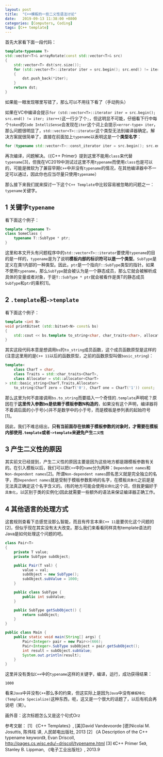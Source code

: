 ```yaml
---
layout: post
title:  "C++模板的一些二义性语法讨论"
date:   2019-09-13 11:38:00 +0800
categories: [Computers, Coding]
tags: [C++ template]
---
```

首先大家看下面一段代码：
```cpp
template<typename T>
std::vector<T>& arrayRotate(const std::vector<T>& src)
{
	std::vector<T> dst(src.size());
	for (std::vector<T>::iterator iter = src.begin(); src.end() != iter; iter++)
	{
		dst.push_back(*iter);
	}
	return dst;
}
```
如果能一眼发现哪里写错了，那么可以不用往下看了（手动狗头）

如果在VC中编译会提示`for (std::vector<T>::iterator iter = src.begin(); src.end() != iter; iter++)`这一行少了个`;`，但这明显不可能，仔细看下行中每个`token`的`Code IntelliSense`会发现在`iter`这个词上会提示`<error-type> iter`，那么问题很明显了，`std::vector<T>::iterator`这个类型无法别编译器确定。解决方案就很简单了，直接在前面加上`typename`以表明这是一个**类型名字**：
```cpp
for (typename std::vector<T>::const_iterator iter = src.begin(); src.end() != iter; iter++)
```
再次编译，问题解决。（《C++ Primer》提到这里不能用`class`来代替`typename`[3]，但我在VC2019中测试过这里不用`typename`而使用`class`也是可以的，可能是微软为了兼容早期`C++`中并没有`typename`的情况，在其他编译器中不一定可以通过，因此你也应当尽量只使用`typename`）

那么接下来我们就来探讨一下这个`C++ Template`中比较容易被忽略的问题之一：`typename`关键字。

## 1 关键字`typename`
看下面这个例子：
```cpp
template <typename T>
class SomeClass {
    typename T::SubType * ptr;
}
```
这里和本文开头有问题程序中的`std::vector<T>::iterator`要使用`typename`的目的是一样的，`typename`是为了说明**模板内部的标识符可以是一个类型**。`SubType`是定义在类`T`内部的一种类型。因此，`ptr`是一个指向`T::SubType`类型的指针。如果不使用`typename`，那么`SubType`就会被认为是一个静态成员，那么它就会被解析成具体的变量或者对象，于是`T::SubType * ptr`就会被看作是类T的静态成员`SubType`和`ptr`的乘积[1]。

## 2 `.template`和`->template`
看下面这个例子：
```cpp
template <int N>
void printBitset (std::bitset<N> const& bs)
{
    std::cout << bs.template to_string<char, char_traits<char>, allocator<char> >();
}
```
其实这段代码本意是想调用`bs`的`to_string`成员函数，这个成员函数原型是这样的(注意这里用的是`C++ 11`以后的函数原型，之前的函数原型叫做`basic_string`)：
```cpp
template<
    class CharT = char,
    class Traits = std::char_traits<CharT>,
    class Allocator = std::allocator<CharT>
> std::basic_string<CharT,Traits,Allocator>
    to_string(CharT zero = CharT('0'), CharT one = CharT('1')) const;
```
那么这里为何不直接调用`bs.to_string`而要插入一个奇怪的`.template`声明呢？原因在于**这里传入参数bs是依赖于模板参数N构造的**，如果没有这个声明，编译器将不着调后面的小于号(`<`)并不是数学中的小于号，而是模板是参列表的起始符号[1]。

因此，我们不难总结出，**只有当前面存在依赖于模板参数的对象时，才需要在模板内部使用`.template`或者`->template`来避免产生`二义性`**

## 3 产生二义性的原因
其实前文已经提到，产生二义性的原因主要是因为这些地方都是跟模板参数有关的。在引入模板以后，我们可以把`C++`中的`name`分为两种：`Dependent names`和`Non-dependent names`[2]。所谓`Non-dependent names`顾名思义就是完全独立的名字，而`Dependent names`就是受制于模板参数影响的名字，在模板`具象化`之前是是无法真正确定这个名字含义的。(有的地方可能会使用`实例化`这个词，但我更偏好于`具象化`，以区别于类的实例化)因此就需要一些额外的语法来保证编译器正确工作。

## 4 其他语言的处理方式
这套规则查看下总感觉没那么智能，而且有传言本来`C++ 11`是要优化这个问题的[2]，但似乎现在其实没有太大改变。那么我们来看看同样具有template语法的Java是如何处理这个问题的吧。
```java
class Pair<T>
{
    private T value;
    private SubType subObject;

    public Pair(T val) {
        value = val;
        subObject = new SubType();
        subObject.subValue = 1000;
    }

    public class SubType {
        public int subValue;
    }

    public SubType getSubObject() {
        return subObject;
    }
}

public class Main {
    public static void main(String[] args) {
        Pair<Integer> pair = new Pair<>(666);
        Pair<Integer>.SubType subObject = pair.getSubObject();
        int result = subObject.subValue;
        System.out.println(result);
    }
}

```
这里并没有类似`C++`中的`typename`这样的关键字，编译，运行，成功获得结果：
```shell
1000
```
看来`Java`中并没有`C++`那么多的约束，但这实际上是因为`Java`中没有`模板特化(Template Specialize)`这种东西，呃，这又是一个很大的话题了，以后有机会再说吧（笑）。

画外音：这次标题怎么又是这个句式Orz

参考文献：
[1] 《C++ Templates》, [美]David Vandevoorde [德]Nicolai M. Josuttis, 陈伟柱 译, 人民邮电出版社, 2013
[2] 《A Description of the C++ typename keyword》, Evan Driscoll, http://pages.cs.wisc.edu/~driscoll/typename.html
[3] 《C++ Primer 5e》, Stanley B. Lippman, 《电子工业出版社》,  2013.9
